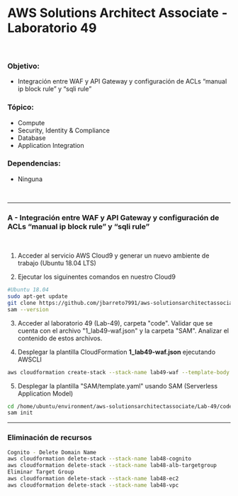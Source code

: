 # AWS Solutions Architect Associate - Laboratorio 49

<br>

### Objetivo: 
* Integración entre WAF y API Gateway y configuración de ACLs “manual ip block rule” y “sqli rule”

### Tópico:
* Compute
* Security, Identity & Compliance
* Database
* Application Integration

### Dependencias:
* Ninguna

<br>

---

### A - Integración entre WAF y API Gateway y configuración de ACLs “manual ip block rule” y “sqli rule”


<br>

1. Acceder al servicio AWS Cloud9 y generar un nuevo ambiente de trabajo (Ubuntu 18.04 LTS)

2. Ejecutar los siguinentes comandos en nuestro Cloud9

```bash
#Ubuntu 18.04
sudo apt-get update
git clone https://github.com/jbarreto7991/aws-solutionsarchitectassociate.git
sam --version
```

3. Acceder al laboratorio 49 (Lab-49), carpeta "code". Validar que se cuenta con el archivo "1_lab49-waf.json" y la carpeta "SAM". Analizar el contenido de estos archivos.

4. Desplegar la plantilla CloudFormation **1_lab49-waf.json** ejecutando AWSCLI 

```bash
aws cloudformation create-stack --stack-name lab49-waf --template-body file://~/environment/aws-solutionsarchitectassociate/Lab-49/code/1_lab49-waf.json
```

5. Desplegar la plantilla "SAM/template.yaml" usando SAM (Serverless Application Model)

```bash
cd /home/ubuntu/environment/aws-solutionsarchitectassociate/Lab-49/code/SAM/
sam init

```


---

### Eliminación de recursos

```bash
Cognito - Delete Domain Name
aws cloudformation delete-stack --stack-name lab48-cognito
aws cloudformation delete-stack --stack-name lab48-alb-targetgroup
Eliminar Target Group
aws cloudformation delete-stack --stack-name lab48-ec2
aws cloudformation delete-stack --stack-name lab48-vpc
```